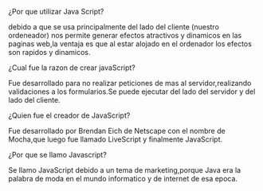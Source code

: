 ¿Por que utilizar Java Script?

 debido a que se usa principalmente del lado del cliente (nuestro ordeneador) nos permite generar efectos atractivos y dinamicos en las paginas web,la ventaja es que al estar alojado en el ordenador los efectos son rapidos y dinamicos.
 
¿Cual fue la razon de crear javaScript?

Fue desarrollado para no realizar peticiones de mas al servidor,realizando validaciones a los formularios.Se puede ejecutar del lado del servidor y del lado del cliente.

¿Quien fue el creador de JavaScript?

  Fue desarrollado por Brendan Eich de Netscape con el nombre de Mocha,que luego fue llamado LiveScript y finalmente JavaScript.

¿Por que se llamo Javascript?

 Se llamo JavaScript debido a un tema de marketing,porque Java era la palabra de moda en el mundo informatico y de internet de esa epoca.